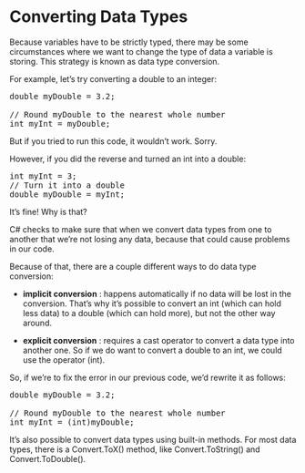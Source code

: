 # Converting Data Types

Because variables have to be strictly typed, there may be some circumstances where we want to change the type of data a variable is storing. This strategy is known as data type conversion.

For example, let’s try converting a double to an integer:
<pre>
double myDouble = 3.2;
 
// Round myDouble to the nearest whole number
int myInt = myDouble;
</pre>

But if you tried to run this code, it wouldn’t work. Sorry.

However, if you did the reverse and turned an int into a double:
<pre>
int myInt = 3;
// Turn it into a double
double myDouble = myInt;
</pre>

It’s fine! Why is that?

C# checks to make sure that when we convert data types from one to another that we’re not losing any data, because that could cause problems in our code.

Because of that, there are a couple different ways to do data type conversion:

- **implicit conversion** : happens automatically if no data will be lost in the conversion. That’s why it’s possible to convert an int (which can hold less data) to a double (which can hold more), but not the other way around.

- **explicit conversion** : requires a cast operator to convert a data type into another one. So if we do want to convert a double to an int, we could use the operator (int).

So, if we’re to fix the error in our previous code, we’d rewrite it as follows:

<pre>
double myDouble = 3.2;
 
// Round myDouble to the nearest whole number
int myInt = (int)myDouble;
</pre>

It’s also possible to convert data types using built-in methods. For most data types, there is a Convert.ToX() method, like Convert.ToString() and Convert.ToDouble().